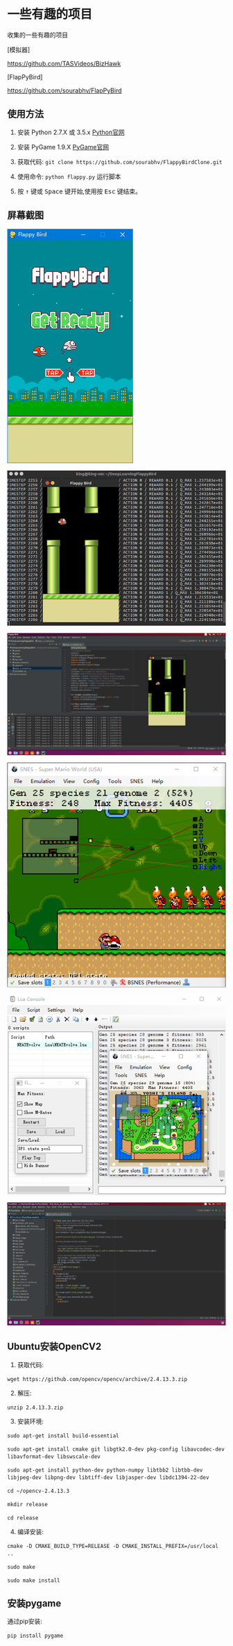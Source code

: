 # 一些有趣的项目
收集的一些有趣的项目

[模拟器]

https://github.com/TASVideos/BizHawk

[FlapPyBird]

https://github.com/sourabhv/FlapPyBird

使用方法
-------

1. 安装 Python 2.7.X 或 3.5.x [Python官网](https://www.python.org/download/releases/)

2. 安装 PyGame 1.9.X [PyGame官网](http://www.pygame.org/download.shtml)

3. 获取代码: `git clone https://github.com/sourabhv/FlappyBirdClone.git`

4. 使用命令: `python flappy.py` 运行脚本

5. 按 <kbd>&uarr;</kbd> 键或 <kbd>Space</kbd> 键开始,使用按 <kbd>Esc</kbd> 键结束。

屏幕截图
-------

![image](images/FlappyBird.png)

![image](images/FlappyBirdConsole.gif)

![image](images/FlappyBird.gif)

![image](images/Mario.png)

![image](images/Mario.gif)

![image](images/FaceRank.png)

Ubuntu安装OpenCV2
-------
1. 获取代码: 

`wget https://github.com/opencv/opencv/archive/2.4.13.3.zip`

2. 解压: 

`unzip 2.4.13.3.zip`

3. 安装环境:

`sudo apt-get install build-essential`

`sudo apt-get install cmake git libgtk2.0-dev pkg-config libavcodec-dev libavformat-dev libswscale-dev`

`sudo apt-get install python-dev python-numpy libtbb2 libtbb-dev libjpeg-dev libpng-dev libtiff-dev libjasper-dev libdc1394-22-dev`

`cd ~/opencv-2.4.13.3`

`mkdir release`

`cd release`

4. 编译安装:

`cmake -D CMAKE_BUILD_TYPE=RELEASE -D CMAKE_INSTALL_PREFIX=/usr/local ..`

`sudo make`

`sudo make install`

安装pygame
-------
通过pip安装: 

`pip install pygame`